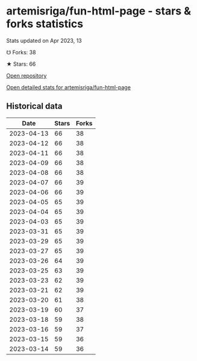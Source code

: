 # artemisriga/fun-html-page - stars & forks statistics

Stats updated on Apr 2023, 13

☋ Forks: 38

★ Stars: 66

[Open repository](https://github.com/artemisriga/fun-html-page)

[Open detailed stats for artemisriga/fun-html-page](https://reviewgithub.com/rep/artemisriga/fun-html-page)

## Historical data
| Date | Stars | Forks |
|------|-------|-------|
| 2023-04-13 | 66 | 38 | 
| 2023-04-12 | 66 | 38 | 
| 2023-04-11 | 66 | 38 | 
| 2023-04-09 | 66 | 38 | 
| 2023-04-08 | 66 | 38 | 
| 2023-04-07 | 66 | 39 | 
| 2023-04-06 | 66 | 39 | 
| 2023-04-05 | 65 | 39 | 
| 2023-04-04 | 65 | 39 | 
| 2023-04-03 | 65 | 39 | 
| 2023-03-31 | 65 | 39 | 
| 2023-03-29 | 65 | 39 | 
| 2023-03-27 | 65 | 39 | 
| 2023-03-26 | 64 | 39 | 
| 2023-03-25 | 63 | 39 | 
| 2023-03-23 | 62 | 39 | 
| 2023-03-21 | 62 | 39 | 
| 2023-03-20 | 61 | 38 | 
| 2023-03-19 | 60 | 37 | 
| 2023-03-18 | 59 | 38 | 
| 2023-03-16 | 59 | 37 | 
| 2023-03-15 | 59 | 36 | 
| 2023-03-14 | 59 | 36 | 


